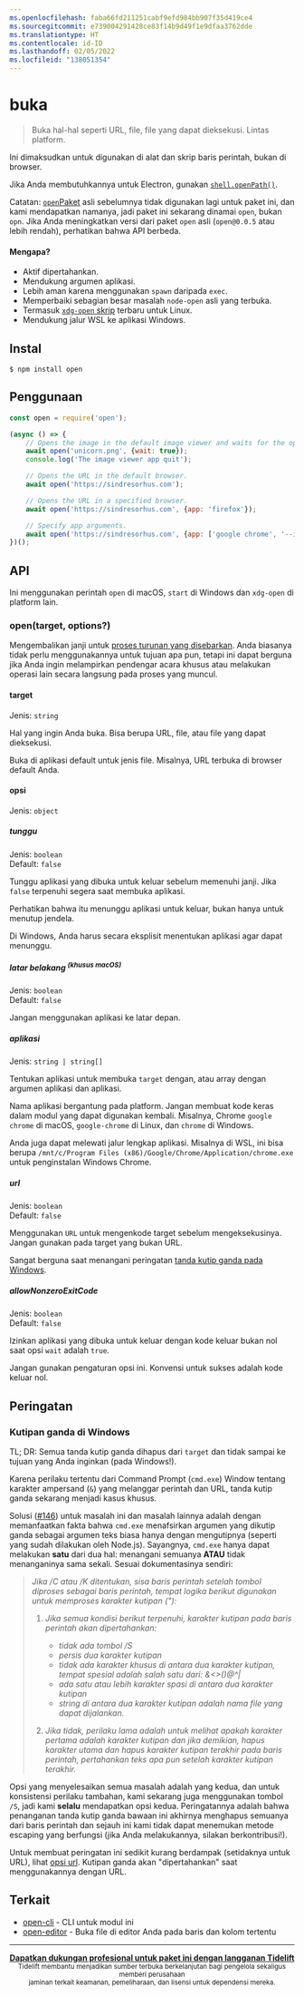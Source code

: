 ```yaml
---
ms.openlocfilehash: faba66fd211251cabf9efd984bb907f35d419ce4
ms.sourcegitcommit: e739004291428ce83f14b9d49f1e9dfaa3762dde
ms.translationtype: HT
ms.contentlocale: id-ID
ms.lasthandoff: 02/05/2022
ms.locfileid: "138051354"
---
```

# <a name="open"></a>buka

> Buka hal-hal seperti URL, file, file yang dapat dieksekusi. Lintas platform.

Ini dimaksudkan untuk digunakan di alat dan skrip baris perintah, bukan di browser.

Jika Anda membutuhkannya untuk Electron, gunakan [`shell.openPath()`](https://www.electronjs.org/docs/api/shell#shellopenpathpath).

Catatan: [`open`Paket](https://github.com/pwnall/node-open) asli sebelumnya tidak digunakan lagi untuk paket ini, dan kami mendapatkan namanya, jadi paket ini sekarang dinamai `open`, bukan `opn`. Jika Anda meningkatkan versi dari paket `open` asli (`open@0.0.5` atau lebih rendah), perhatikan bahwa API berbeda.

#### <a name="why"></a>Mengapa?

- Aktif dipertahankan.
- Mendukung argumen aplikasi.
- Lebih aman karena menggunakan `spawn` daripada `exec`.
- Memperbaiki sebagian besar masalah `node-open` asli yang terbuka.
- Termasuk [`xdg-open` skrip](https://cgit.freedesktop.org/xdg/xdg-utils/commit/?id=c55122295c2a480fa721a9614f0e2d42b2949c18) terbaru untuk Linux.
- Mendukung jalur WSL ke aplikasi Windows.

## <a name="install"></a>Instal

```
$ npm install open
```

## <a name="usage"></a>Penggunaan

```js
const open = require('open');

(async () => {
    // Opens the image in the default image viewer and waits for the opened app to quit.
    await open('unicorn.png', {wait: true});
    console.log('The image viewer app quit');

    // Opens the URL in the default browser.
    await open('https://sindresorhus.com');

    // Opens the URL in a specified browser.
    await open('https://sindresorhus.com', {app: 'firefox'});

    // Specify app arguments.
    await open('https://sindresorhus.com', {app: ['google chrome', '--incognito']});
})();
```

## <a name="api"></a>API

Ini menggunakan perintah `open` di macOS, `start` di Windows dan `xdg-open` di platform lain.

### <a name="opentarget-options"></a>open(target, options?)

Mengembalikan janji untuk [proses turunan yang disebarkan](https://nodejs.org/api/child_process.html#child_process_class_childprocess). Anda biasanya tidak perlu menggunakannya untuk tujuan apa pun, tetapi ini dapat berguna jika Anda ingin melampirkan pendengar acara khusus atau melakukan operasi lain secara langsung pada proses yang muncul.

#### <a name="target"></a>target

Jenis: `string`

Hal yang ingin Anda buka. Bisa berupa URL, file, atau file yang dapat dieksekusi.

Buka di aplikasi default untuk jenis file. Misalnya, URL terbuka di browser default Anda.

#### <a name="options"></a>opsi

Jenis: `object`

##### <a name="wait"></a>tunggu

Jenis: `boolean`\
Default: `false`

Tunggu aplikasi yang dibuka untuk keluar sebelum memenuhi janji. Jika `false` terpenuhi segera saat membuka aplikasi.

Perhatikan bahwa itu menunggu aplikasi untuk keluar, bukan hanya untuk menutup jendela.

Di Windows, Anda harus secara eksplisit menentukan aplikasi agar dapat menunggu.

##### <a name="background-supmacos-onlysup"></a>latar belakang <sup>(khusus macOS)</sup>

Jenis: `boolean`\
Default: `false`

Jangan menggunakan aplikasi ke latar depan.

##### <a name="app"></a>aplikasi

Jenis: `string | string[]`

Tentukan aplikasi untuk membuka `target` dengan, atau array dengan argumen aplikasi dan aplikasi.

Nama aplikasi bergantung pada platform. Jangan membuat kode keras dalam modul yang dapat digunakan kembali. Misalnya, Chrome `google chrome` di macOS, `google-chrome` di Linux, dan `chrome` di Windows.

Anda juga dapat melewati jalur lengkap aplikasi. Misalnya di WSL, ini bisa berupa `/mnt/c/Program Files (x86)/Google/Chrome/Application/chrome.exe` untuk penginstalan Windows Chrome.

##### <a name="url"></a>url

Jenis: `boolean`\
Default: `false`

Menggunakan `URL` untuk mengenkode target sebelum mengeksekusinya.<br>
Jangan gunakan pada target yang bukan URL.

Sangat berguna saat menangani peringatan [tanda kutip ganda pada Windows](#double-quotes-on-windows).

##### <a name="allownonzeroexitcode"></a>allowNonzeroExitCode

Jenis: `boolean`\
Default: `false`

Izinkan aplikasi yang dibuka untuk keluar dengan kode keluar bukan nol saat opsi `wait` adalah `true`.

Jangan gunakan pengaturan opsi ini. Konvensi untuk sukses adalah kode keluar nol.

## <a name="caveats"></a>Peringatan

### <a name="double-quotes-on-windows"></a>Kutipan ganda di Windows

TL; DR: Semua tanda kutip ganda dihapus dari `target` dan tidak sampai ke tujuan yang Anda inginkan (pada Windows!).

Karena perilaku tertentu dari Command Prompt (`cmd.exe`) Window tentang karakter ampersand (`&`) yang melanggar perintah dan URL, tanda kutip ganda sekarang menjadi kasus khusus.

Solusi ([#146](https://github.com/sindresorhus/open/pull/146)) untuk masalah ini dan masalah lainnya adalah dengan memanfaatkan fakta bahwa `cmd.exe` menafsirkan argumen yang dikutip ganda sebagai argumen teks biasa hanya dengan mengutipnya (seperti yang sudah dilakukan oleh Node.js). Sayangnya, `cmd.exe` hanya dapat melakukan **satu** dari dua hal: menangani semuanya **ATAU** tidak menanganinya sama sekali. Sesuai dokumentasinya sendiri:

>*Jika /C atau /K ditentukan, sisa baris perintah setelah tombol diproses sebagai baris perintah, tempat logika berikut digunakan untuk memproses karakter kutipan ("):*
>
>    1.  *Jika semua kondisi berikut terpenuhi, karakter kutipan pada baris perintah akan dipertahankan:*
>        - *tidak ada tombol /S*
>        - *persis dua karakter kutipan*
>        - *tidak ada karakter khusus di antara dua karakter kutipan, tempat spesial adalah salah satu dari: &<>()@^|*
>        - *ada satu atau lebih karakter spasi di antara dua karakter kutipan*
>        - *string di antara dua karakter kutipan adalah nama file yang dapat dijalankan.*
>
>    2.  *Jika tidak, perilaku lama adalah untuk melihat apakah karakter pertama adalah karakter kutipan dan jika demikian, hapus karakter utama dan hapus karakter kutipan terakhir pada baris perintah, pertahankan teks apa pun setelah karakter kutipan terakhir.*

Opsi yang menyelesaikan semua masalah adalah yang kedua, dan untuk konsistensi perilaku tambahan, kami sekarang juga menggunakan tombol `/S`, jadi kami **selalu** mendapatkan opsi kedua. Peringatannya adalah bahwa penanganan tanda kutip ganda bawaan ini akhirnya menghapus semuanya dari baris perintah dan sejauh ini kami tidak dapat menemukan metode escaping yang berfungsi (jika Anda melakukannya, silakan berkontribusi!).

Untuk membuat peringatan ini sedikit kurang berdampak (setidaknya untuk URL), lihat [opsi url](#url). Kutipan ganda akan "dipertahankan" saat menggunakannya dengan URL.

## <a name="related"></a>Terkait

- [open-cli](https://github.com/sindresorhus/open-cli) - CLI untuk modul ini
- [open-editor](https://github.com/sindresorhus/open-editor) - Buka file di editor Anda pada baris dan kolom tertentu

---

<div align="center">
    <b>
        <a href="https://tidelift.com/subscription/pkg/npm-opn?utm_source=npm-opn&utm_medium=referral&utm_campaign=readme">Dapatkan dukungan profesional untuk paket ini dengan langganan Tidelift</a>
    </b>
    <br>
    <sub> Tidelift membantu menjadikan sumber terbuka berkelanjutan bagi pengelola sekaligus memberi perusahaan<br>jaminan terkait keamanan, pemeliharaan, dan lisensi untuk dependensi mereka.
    </sub>
</div>
